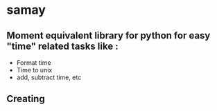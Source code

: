 # samay

## Moment equivalent library for python for easy "time" related tasks like :
* Format time 
* Time to unix
* add, subtract time, etc

## Creating 
